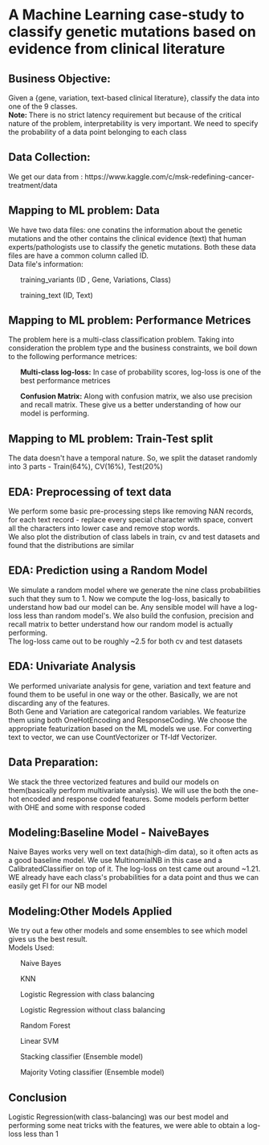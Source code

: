 # A Machine Learning case-study to classify genetic mutations based on evidence from clinical literature

<h2> Business Objective: </h2>
<p> Given a {gene, variation, text-based clinical literature}, classify the data into one of the 9 classes.
 <br><b>Note: </b> There is no strict latency requirement but because of the critical nature of the problem, interpretability is very important. We need to specify the probability of a data point belonging to each class

<h2> Data Collection: </h2>
<p>
We get our data from :  https://www.kaggle.com/c/msk-redefining-cancer-treatment/data
</p>

<h2> Mapping to ML problem: Data</h2>
<p>We have two data files: one conatins the information about the genetic mutations and the other contains the clinical evidence (text) that human experts/pathologists use to classify the genetic mutations. Both these data files are have a common column called ID.<br>
Data file's information:
<ol>training_variants (ID , Gene, Variations, Class)</ol>
<ol>training_text (ID, Text)</ol>
</p>

<h2> Mapping to ML problem: Performance Metrices </h2>
<p>The problem here is a multi-class classification problem. Taking into consideration the problem type and the business constraints, we boil down to the following performance metrices:
<ol><b>Multi-class log-loss:</b> In case of probability scores, log-loss is one of the best performance metrices</ol>
<ol><b>Confusion Matrix:</b> Along with confusion matrix, we also use precision and recall matrix. These give us a better understanding
                       of how our model is performing.</ol>
</p>

<h2> Mapping to ML problem: Train-Test split </h2>
<p>The data doesn't have a temporal nature. So, we split the dataset randomly into 3 parts - Train(64%), CV(16%), Test(20%)
</p>

<h2> EDA: Preprocessing of text data</h2>
<p> We perform some basic pre-processing steps like removing NAN records, for each text record - replace every special character with space, convert all the characters into lower case and remove stop words. <br>
  We also plot the distribution of class labels in train, cv and test datasets and found that the distributions are similar
</p>

<h2> EDA: Prediction using a Random Model</h2>
<p> We simulate a random model where we generate the nine class probabilities such that they sum to 1. Now we compute the log-loss, basically to understand how bad our model can be. Any sensible model will have a log-loss less than random model's. We also build the confusion, precision and recall matrix to better understand how our random model is actually performing.<br>
  The log-loss came out to be roughly ~2.5 for both cv and test datasets
</p>

<h2> EDA: Univariate Analysis</h2>
<p> We performed univariate analysis for gene, variation and text feature and found them to be useful in one way or the other. Basically, we are not discarding any of the features.<br>
 Both Gene and Variation are categorical random variables. We featurize them using both OneHotEncoding and ResponseCoding. We choose the appropriate featurization based on the ML models we use. For converting text to vector, we can use CountVectorizer or Tf-Idf Vectorizer.
</p>

<h2> Data Preparation:</h2>
<p> We stack the three vectorized features and build our models on them(basically perform multivariate analysis). We will use the both the one-hot encoded and response coded features. Some models perform better with OHE and some with response coded
</p>

<h2> Modeling:Baseline Model - NaiveBayes</h2>
<p> Naive Bayes works very well on text data(high-dim data), so it often acts as a good baseline model. We use MultinomialNB in this case and a CalibratedClassifier on top of it. The log-loss on test came out around ~1.21. WE already have each class's probabilities for a data point and thus we can easily get FI for our NB model
</p>

<h2> Modeling:Other Models Applied</h2>
<p> We try out a few other models and some ensembles to see which model gives us the best result.<br> 
  Models Used:
  <ol>Naive Bayes</ol>
  <ol>KNN</ol>
  <ol>Logistic Regression with class balancing</ol>
  <ol>Logistic Regression without class balancing</ol>
  <ol>Random Forest</ol>
  <ol>Linear SVM</ol>
  <ol>Stacking classifier (Ensemble model)</ol>
  <ol>Majority Voting classifier (Ensemble model)</ol>
</p>

<h2> Conclusion</h2>
<p> Logistic Regression(with class-balancing) was our best model and performing some neat tricks with the features, we were able to obtain a log-loss less than 1
</p>
